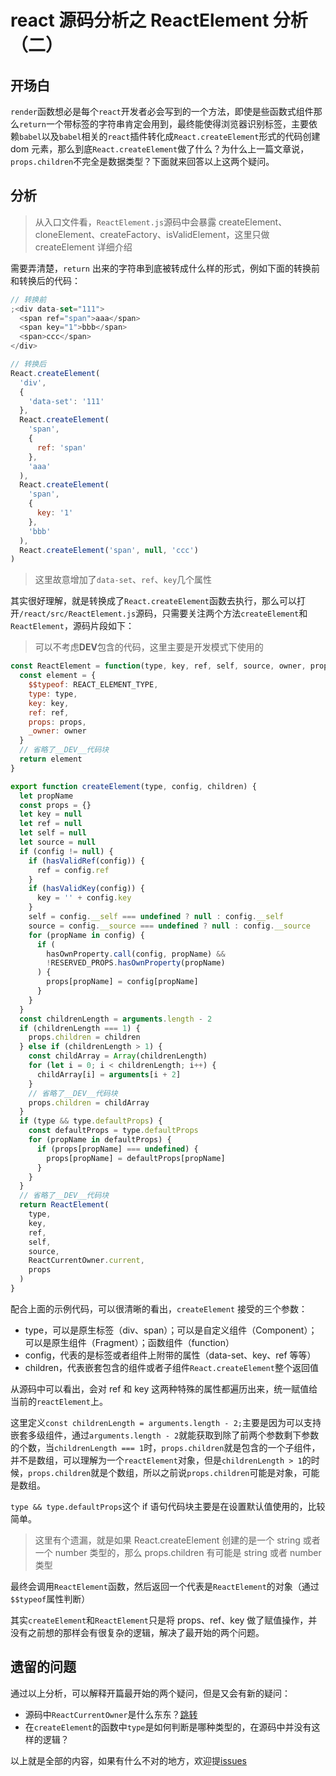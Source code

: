 # react 源码分析之 ReactElement 分析（二）

## 开场白

`render`函数想必是每个`react`开发者必会写到的一个方法，即使是些函数式组件那么`return`一个带标签的字符串肯定会用到，最终能使得浏览器识别标签，主要依赖`babel`以及`babel`相关的`react`插件转化成`React.createElement`形式的代码创建 dom 元素，那么到底`React.createElement`做了什么？为什么上一篇文章说，`props.children`不完全是数据类型？下面就来回答以上这两个疑问。

<!-- more -->

## 分析

> 从入口文件看，`ReactElement.js`源码中会暴露 createElement、cloneElement、createFactory、isValidElement，这里只做 createElement 详细介绍

需要弄清楚，`return` 出来的字符串到底被转成什么样的形式，例如下面的转换前和转换后的代码：

```javascript
// 转换前
;<div data-set="111">
  <span ref="span">aaa</span>
  <span key="1">bbb</span>
  <span>ccc</span>
</div>

// 转换后
React.createElement(
  'div',
  {
    'data-set': '111'
  },
  React.createElement(
    'span',
    {
      ref: 'span'
    },
    'aaa'
  ),
  React.createElement(
    'span',
    {
      key: '1'
    },
    'bbb'
  ),
  React.createElement('span', null, 'ccc')
)
```

> 这里故意增加了`data-set`、`ref`、`key`几个属性

其实很好理解，就是转换成了`React.createElement`函数去执行，那么可以打开`/react/src/ReactElement.js`源码，只需要关注两个方法`createElement`和`ReactElement`，源码片段如下：

> 可以不考虑**DEV**包含的代码，这里主要是开发模式下使用的

```javascript
const ReactElement = function(type, key, ref, self, source, owner, props) {
  const element = {
    $$typeof: REACT_ELEMENT_TYPE,
    type: type,
    key: key,
    ref: ref,
    props: props,
    _owner: owner
  }
  // 省略了__DEV__代码块
  return element
}

export function createElement(type, config, children) {
  let propName
  const props = {}
  let key = null
  let ref = null
  let self = null
  let source = null
  if (config != null) {
    if (hasValidRef(config)) {
      ref = config.ref
    }
    if (hasValidKey(config)) {
      key = '' + config.key
    }
    self = config.__self === undefined ? null : config.__self
    source = config.__source === undefined ? null : config.__source
    for (propName in config) {
      if (
        hasOwnProperty.call(config, propName) &&
        !RESERVED_PROPS.hasOwnProperty(propName)
      ) {
        props[propName] = config[propName]
      }
    }
  }
  const childrenLength = arguments.length - 2
  if (childrenLength === 1) {
    props.children = children
  } else if (childrenLength > 1) {
    const childArray = Array(childrenLength)
    for (let i = 0; i < childrenLength; i++) {
      childArray[i] = arguments[i + 2]
    }
    // 省略了__DEV__代码块
    props.children = childArray
  }
  if (type && type.defaultProps) {
    const defaultProps = type.defaultProps
    for (propName in defaultProps) {
      if (props[propName] === undefined) {
        props[propName] = defaultProps[propName]
      }
    }
  }
  // 省略了__DEV__代码块
  return ReactElement(
    type,
    key,
    ref,
    self,
    source,
    ReactCurrentOwner.current,
    props
  )
}
```

配合上面的示例代码，可以很清晰的看出，`createElement` 接受的三个参数：

- type，可以是原生标签（div、span）；可以是自定义组件（Component）；可以是原生组件（Fragment）；函数组件（function）
- config，代表的是标签或者组件上附带的属性（data-set、key、ref 等等）
- children，代表嵌套包含的组件或者子组件`React.createElement`整个返回值

从源码中可以看出，会对 ref 和 key 这两种特殊的属性都遍历出来，统一赋值给当前的`reactElement`上。

这里定义`const childrenLength = arguments.length - 2;`主要是因为可以支持嵌套多级组件，通过`arguments.length - 2`就能获取到除了前两个参数剩下参数的个数，当`childrenLength === 1`时，`props.children`就是包含的一个子组件，并不是数组，可以理解为一个`reactElement`对象，但是`childrenLength > 1`的时候，`props.children`就是个数组，所以之前说`props.children`可能是对象，可能是数组。

`type && type.defaultProps`这个 if 语句代码块主要是在设置默认值使用的，比较简单。

> 这里有个遗漏，就是如果 React.createElement 创建的是一个 string 或者一个 number 类型的，那么 props.children 有可能是 string 或者 number 类型

最终会调用`ReactElement`函数，然后返回一个代表是`ReactElement`的对象（通过`$$typeof`属性判断）

其实`createElement`和`ReactElement`只是将 props、ref、key 做了赋值操作，并没有之前想的那样会有很复杂的逻辑，解决了最开始的两个问题。

## 遗留的问题

通过以上分析，可以解释开篇最开始的两个疑问，但是又会有新的疑问：

- 源码中`ReactCurrentOwner`是什么东东？[跳转](https://github.com/wqzwh/blog/blob/master/2019/2019-05-16-react-ReactElement.md)
- 在`createElement`的函数中`type`是如何判断是哪种类型的，在源码中并没有这样的逻辑？

以上就是全部的内容，如果有什么不对的地方，欢迎提[issues](https://github.com/wqzwh/blog/blob/master/2019/2019-05-16-react-ReactElement.md)
